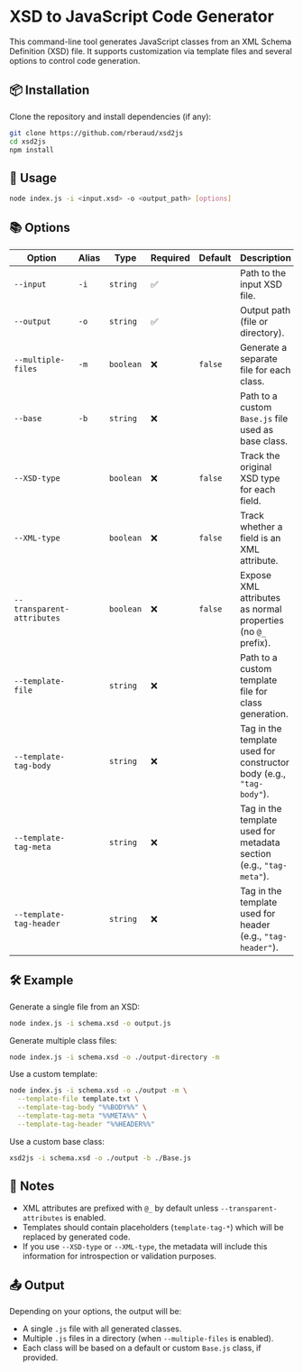 # XSD to JavaScript Code Generator

This command-line tool generates JavaScript classes from an XML Schema Definition (XSD) file. It supports customization via template files and several options to control code generation.

## 📦 Installation

Clone the repository and install dependencies (if any):

```bash
git clone https://github.com/rberaud/xsd2js
cd xsd2js
npm install
```

## 🚀 Usage

```bash
node index.js -i <input.xsd> -o <output_path> [options]
```

## 📚 Options

| Option                     | Alias | Type      | Required | Default | Description                                                         |
| -------------------------- | ----- | --------- | -------- | ------- | ------------------------------------------------------------------- |
| `--input`                  | `-i`  | `string`  | ✅       |         | Path to the input XSD file.                                         |
| `--output`                 | `-o`  | `string`  | ✅       |         | Output path (file or directory).                                    |
| `--multiple-files`         | `-m`  | `boolean` | ❌       | `false` | Generate a separate file for each class.                            |
| `--base`                   | `-b`  | `string`  | ❌       |         | Path to a custom `Base.js` file used as base class.                 |
| `--XSD-type`               |       | `boolean` | ❌       | `false` | Track the original XSD type for each field.                         |
| `--XML-type`               |       | `boolean` | ❌       | `false` | Track whether a field is an XML attribute.                          |
| `--transparent-attributes` |       | `boolean` | ❌       | `false` | Expose XML attributes as normal properties (no `@_` prefix).        |
| `--template-file`          |       | `string`  | ❌       |         | Path to a custom template file for class generation.                |
| `--template-tag-body`      |       | `string`  | ❌       |         | Tag in the template used for constructor body (e.g., `"tag-body"`). |
| `--template-tag-meta`      |       | `string`  | ❌       |         | Tag in the template used for metadata section (e.g., `"tag-meta"`). |
| `--template-tag-header`    |       | `string`  | ❌       |         | Tag in the template used for header (e.g., `"tag-header"`).         |

## 🛠 Example

Generate a single file from an XSD:

```bash
node index.js -i schema.xsd -o output.js
```

Generate multiple class files:

```bash
node index.js -i schema.xsd -o ./output-directory -m
```

Use a custom template:

```bash
node index.js -i schema.xsd -o ./output -m \
  --template-file template.txt \
  --template-tag-body "%%BODY%%" \
  --template-tag-meta "%%META%%" \
  --template-tag-header "%%HEADER%%"
```

Use a custom base class:

```bash
xsd2js -i schema.xsd -o ./output -b ./Base.js
```

## 📎 Notes

- XML attributes are prefixed with `@_` by default unless `--transparent-attributes` is enabled.
- Templates should contain placeholders (`template-tag-*`) which will be replaced by generated code.
- If you use `--XSD-type` or `--XML-type`, the metadata will include this information for introspection or validation purposes.

## 📤 Output

Depending on your options, the output will be:

- A single `.js` file with all generated classes.
- Multiple `.js` files in a directory (when `--multiple-files` is enabled).
- Each class will be based on a default or custom `Base.js` class, if provided.
